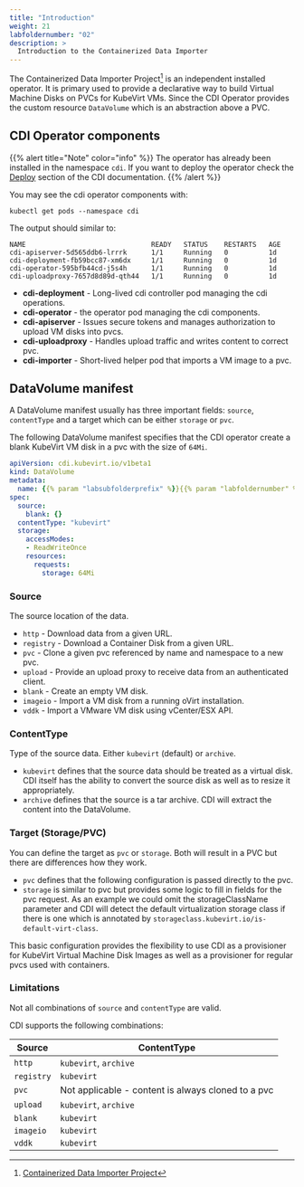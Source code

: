 ```yaml
---
title: "Introduction"
weight: 21
labfoldernumber: "02"
description: >
  Introduction to the Containerized Data Importer
---
```


The Containerized Data Importer Project[^1] is an independent installed operator. It is primary used to provide a declarative way
to build Virtual Machine Disks on PVCs for KubeVirt VMs. Since the CDI Operator provides the custom resource `DataVolume`
which is an abstraction above a PVC.


## CDI Operator components

{{% alert title="Note" color="info" %}}
The operator has already been installed in the namespace `cdi`. If you want to deploy the operator check the
[Deploy](https://github.com/kubevirt/containerized-data-importer?tab=readme-ov-file#deploy-it) section of the CDI documentation.
{{% /alert %}}

You may see the cdi operator components with:
```shell
kubectl get pods --namespace cdi
```

The output should similar to:
```shell
NAME                               READY   STATUS    RESTARTS   AGE
cdi-apiserver-5d565ddb6-lrrrk      1/1     Running   0          1d
cdi-deployment-fb59bcc87-xm6dx     1/1     Running   0          1d
cdi-operator-595bfb44cd-j5s4h      1/1     Running   0          1d
cdi-uploadproxy-7657d8d89d-qth44   1/1     Running   0          1d
```

* **cdi-deployment** - Long-lived cdi controller pod managing the cdi operations.
* **cdi-operator** - the operator pod managing the cdi components.
* **cdi-apiserver** - Issues secure tokens and manages authorization to upload VM disks into pvcs.
* **cdi-uploadproxy** - Handles upload traffic and writes content to correct pvc.
* **cdi-importer** - Short-lived helper pod that imports a VM image to a pvc.


## DataVolume manifest

A DataVolume manifest usually has three important fields: `source`, `contentType` and a target which can be either `storage` or `pvc`.

The following DataVolume manifest specifies that the CDI operator create a blank KubeVirt VM disk in a pvc with the size of `64Mi`.

```yaml
apiVersion: cdi.kubevirt.io/v1beta1
kind: DataVolume
metadata:
  name: {{% param "labsubfolderprefix" %}}{{% param "labfoldernumber" %}}-blankdv
spec:
  source:
    blank: {}
  contentType: "kubevirt"
  storage:
    accessModes:
    - ReadWriteOnce
    resources:
      requests:
        storage: 64Mi
```


### Source

The source location of the data.

* `http` - Download data from a given URL.
* `registry` - Download a Container Disk from a given URL.
* `pvc` - Clone a given pvc referenced by name and namespace to a new pvc.
* `upload` - Provide an upload proxy to receive data from an authenticated client.
* `blank` - Create an empty VM disk.
* `imageio` - Import a VM disk from a running oVirt installation.
* `vddk` - Import a VMware VM disk using vCenter/ESX API.


### ContentType

Type of the source data. Either `kubevirt` (default) or `archive`.

* `kubevirt` defines that the source data should be treated as a virtual disk. CDI itself has the ability to
    convert the source disk as well as to resize it appropriately.
* `archive` defines that the source is a tar archive. CDI will extract the content into the DataVolume.


### Target (Storage/PVC)

You can define the target as `pvc` or `storage`. Both will result in a PVC but there are differences how they work.

* `pvc` defines that the following configuration is passed directly to the pvc.
* `storage` is similar to pvc but provides some logic to fill in fields for the pvc request. As an example we could omit the storageClassName parameter and CDI will detect the default virtualization storage class if there is one which is annotated by `storageclass.kubevirt.io/is-default-virt-class`.

This basic configuration provides the flexibility to use CDI as a provisioner for KubeVirt Virtual Machine Disk Images
as well as a provisioner for regular pvcs used with containers.


### Limitations

Not all combinations of `source` and `contentType` are valid.

CDI supports the following combinations:

| Source     | ContentType                                        |
|------------|----------------------------------------------------|
| `http`     | `kubevirt`, `archive`                              |
| `registry` | `kubevirt`                                         |
| `pvc`      | Not applicable - content is always cloned to a pvc |
| `upload`   | `kubevirt`, `archive`                              |
| `blank`    | `kubevirt`                                         |
| `imageio`  | `kubevirt`                                         |
| `vddk`     | `kubevirt`                                         |


[^1]: [Containerized Data Importer Project](https://github.com/kubevirt/containerized-data-importer)
